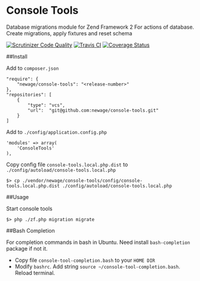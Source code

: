 Console Tools
===========

Database migrations module for Zend Framework 2
For actions of database. Create migrations, apply fixtures and reset schema

[![Scrutinizer Code Quality](https://scrutinizer-ci.com/g/newage/console-tools/badges/quality-score.png?s=16582f9d14bafbdb8c33887da89da3b15ed4dd3e)](https://scrutinizer-ci.com/g/newage/console-tools/)
[![Travis CI](https://travis-ci.org/newage/console-tools.svg)](https://travis-ci.org/newage/console-tools)
[![Coverage Status](https://img.shields.io/coveralls/newage/console-tools.svg)](https://coveralls.io/r/newage/console-tools)

##Install

Add to `composer.json`
```
"require": {
    "newage/console-tools": "<release-number>"
},
"repositories": [
    {
        "type": "vcs",
        "url":  "git@github.com:newage/console-tools.git"
    }
]
```

Add to `./config/application.config.php`
```
'modules' => array(
    'ConsoleTools'
),
```

Copy config file `console-tools.local.php.dist` to `./config/autoload/console-tools.local.php`
```
$> cp ./vendor/newage/console-tools/config/console-tools.local.php.dist ./config/autoload/console-tools.local.php
```

##Usage

Start console tools
```
$> php ./zf.php migration migrate
```

##Bash Completion

For completion commands in bash in Ubuntu.
Need install `bash-completion` package if not it.
* Copy file `console-tool-completion.bash` to your `HOME DIR`
* Modify `bashrc`. Add string `source ~/console-tool-completion.bash`. Reload terminal.
